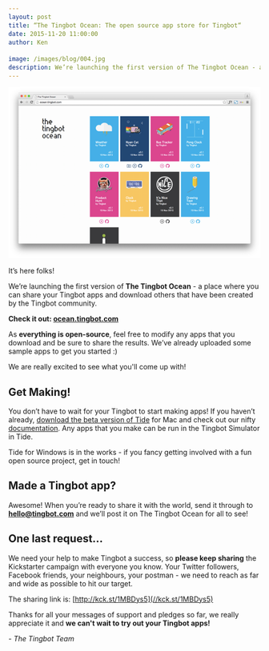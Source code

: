 ```yaml
---
layout: post
title: “The Tingbot Ocean: The open source app store for Tingbot“
date: 2015-11-20 11:00:00
author: Ken

image: /images/blog/004.jpg
description: We’re launching the first version of The Tingbot Ocean - a place where you can share your Tingbot apps and download others that have been created by the Tingbot community.
---
```


![](/images/blog/004-1.png)


It’s here folks!

We’re launching the first version of **The Tingbot Ocean** - a place where you can share your Tingbot apps and download others that have been created by the Tingbot community.

**Check it out: [ocean.tingbot.com](//ocean.tingbot.com)**

As **everything is open-source**, feel free to modify any apps that you download and be sure to share the results. We’ve already uploaded some sample apps to get you started :)

We are really excited to see what you'll come up with!


## Get Making!

You don’t have to wait for your Tingbot to start making apps! If you haven’t already, [download the beta version of Tide](//github.com/tingbot/tide/releases) for Mac and check out our nifty [documentation](//tingbot-python.readthedocs.org/en/latest/). Any apps that you make can be run in the Tingbot Simulator in Tide.

Tide for Windows is in the works - if you fancy getting involved with a fun open source project, get in touch!


## Made a Tingbot app?

Awesome! When you’re ready to share it with the world, send it through to **hello@tingbot.com** and we’ll post it on The Tingbot Ocean for all to see!


## One last request…

We need your help to make Tingbot a success, so **please keep sharing** the Kickstarter campaign with everyone you know. Your Twitter followers, Facebook friends, your neighbours, your postman - we need to reach as far and wide as possible to hit our target.

The sharing link is: [http://kck.st/1MBDys5](//kck.st/1MBDys5)

Thanks for all your messages of support and pledges so far, we really appreciate it and **we can't wait to try out your Tingbot apps!**

*- The Tingbot Team*